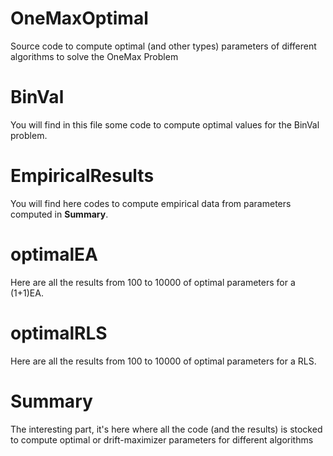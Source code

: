 # OneMaxOptimal
Source code to compute optimal (and other types) parameters of different algorithms to solve the OneMax Problem

# BinVal

You will find in this file some code to compute optimal values for the BinVal problem.

# EmpiricalResults

You will find here codes to compute empirical data from parameters computed in **Summary**.

# optimalEA

Here are all the results from 100 to 10000 of optimal parameters for a (1+1)EA.

# optimalRLS

Here are all the results from 100 to 10000 of optimal parameters for a RLS.

# Summary

The interesting part, it's here where all the code (and the results) is stocked to compute optimal or drift-maximizer parameters for different algorithms
